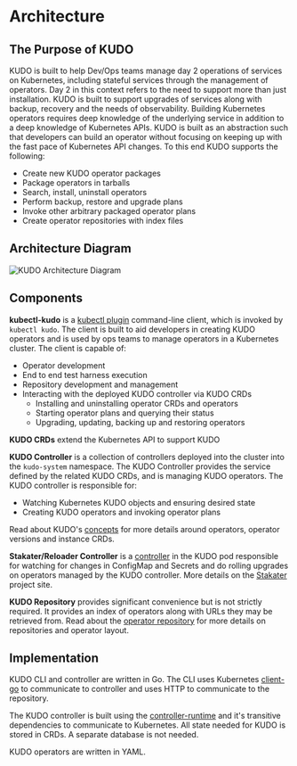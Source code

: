 # Architecture

## The Purpose of KUDO

KUDO is built to help Dev/Ops teams manage day 2 operations of services on Kubernetes, including stateful services through the management of operators. Day 2 in this context refers to the need to support more than just installation. KUDO is built to support upgrades of services along with backup, recovery and the needs of observability. Building Kubernetes operators requires deep knowledge of the underlying service in addition to a deep knowledge of Kubernetes APIs. KUDO is built as an abstraction such that developers can build an operator without focusing on keeping up with the fast pace of Kubernetes API changes. To this end KUDO supports the following:

* Create new KUDO operator packages
* Package operators in tarballs
* Search, install, uninstall operators
* Perform backup, restore and upgrade plans
* Invoke other arbitrary packaged operator plans
* Create operator repositories with index files

## Architecture Diagram

![KUDO Architecture Diagram](/images/kudo-architecture.jpg?10x20)

## Components

**kubectl-kudo** is a [kubectl plugin](https://kubernetes.io/docs/tasks/extend-kubectl/kubectl-plugins/) command-line client, which is invoked by `kubectl kudo`. The client is built to aid developers in creating KUDO operators and is used by ops teams to manage operators in a Kubernetes cluster. The client is capable of:

* Operator development
* End to end test harness execution
* Repository development and management
* Interacting with the deployed KUDO controller via KUDO CRDs
  * Installing and uninstalling operator CRDs and operators
  * Starting operator plans and querying their status
  * Upgrading, updating, backing up and restoring operators

**KUDO CRDs** extend the Kubernetes API to support KUDO

**KUDO Controller** is a collection of controllers deployed into the cluster into the `kudo-system` namespace. The KUDO Controller provides the service defined by the related KUDO CRDs, and is managing KUDO operators. The KUDO controller is responsible for:

* Watching Kubernetes KUDO objects and ensuring desired state
* Creating KUDO operators and invoking operator plans

Read about KUDO's [concepts](concepts.md) for more details around operators, operator versions and instance CRDs.

**Stakater/Reloader Controller** is a [controller](https://github.com/stakater/Reloader) in the KUDO pod responsible for watching for changes in ConfigMap and Secrets and do rolling upgrades on operators managed by the KUDO controller. More details on the [Stakater](https://www.stakater.com/projects-overview.html) project site.

**KUDO Repository** provides significant convenience but is not strictly required. It provides an index of operators along with URLs they may be retrieved from. Read about the [operator repository](repository.md) for more details on repositories and operator layout.

## Implementation

KUDO CLI and controller are written in Go. The CLI uses Kubernetes [client-go](https://github.com/kubernetes/client-go) to communicate to controller and uses HTTP to communicate to the repository.

The KUDO controller is built using the [controller-runtime](https://github.com/kubernetes-sigs/controller-runtime) and it's transitive dependencies to communicate to Kubernetes. All state needed for KUDO is stored in CRDs. A separate database is not needed.

KUDO operators are written in YAML.
